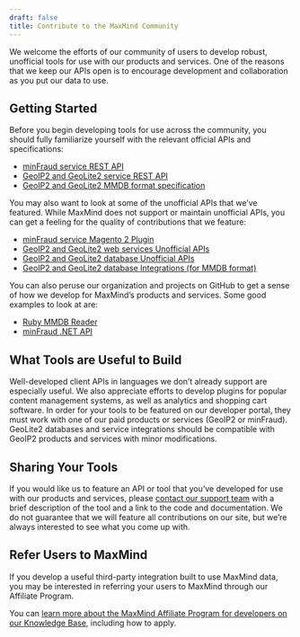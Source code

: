 ```yaml
---
draft: false
title: Contribute to the MaxMind Community
---
```


We welcome the efforts of our community of users to develop robust, unofficial
tools for use with our products and services. One of the reasons that we keep
our APIs open is to encourage development and collaboration as you put our data
to use.

## Getting Started

Before you begin developing tools for use across the community, you should fully
familiarize yourself with the relevant official APIs and specifications:

- [minFraud service REST API](/minfraud/api-documentation/#request-and-response-api-references)
- [GeoIP2 and GeoLite2 service REST API](/geoip/docs/web-services#request-and-response-api-references)
- [GeoIP2 and GeoLite2 MMDB format specification](https://github.com/maxmind/MaxMind-DB/blob/main/MaxMind-DB-spec.md)

You may also want to look at some of the unofficial APIs that we’ve featured.
While MaxMind does not support or maintain unofficial APIs, you can get a
feeling for the quality of contributions that we feature:

- [minFraud service Magento 2 Plugin](https://www.weltpixel.com/magento2-maxmind-fraud-prevention-minfraud.html)
- [GeoIP2 and GeoLite2 web services Unofficial APIs](/geoip/docs/web-services/#third-party-client-apis)
- [GeoIP2 and GeoLite2 database Unofficial APIs](/geoip/docs/databases/#unofficial-client-apis)
- [GeoIP2 and GeoLite2 database Integrations (for MMDB format)](/geoip/docs/databases/#integrations)

You can also peruse our organization and projects on GitHub to get a sense of
how we develop for MaxMind’s products and services. Some good examples to look
at are:

- [Ruby MMDB Reader](https://github.com/maxmind/MaxMind-DB-Reader-ruby)
- [minFraud .NET API](https://github.com/maxmind/minfraud-api-dotnet)

## What Tools are Useful to Build

Well-developed client APIs in languages we don’t already support are especially
useful. We also appreciate efforts to develop plugins for popular content
management systems, as well as analytics and shopping cart software. In order
for your tools to be featured on our developer portal, they must work with one
of our paid products or services (GeoIP2 or minFraud). GeoLite2 databases and
service integrations should be compatible with GeoIP2 products and services with
minor modifications.

## Sharing Your Tools

If you would like us to feature an API or tool that you’ve developed for use
with our products and services, please <a
href="https://support.maxmind.com/hc/en-us/requests/new">contact our support
team</a>
with a brief description of the tool and a link to the code and documentation.
We do not guarantee that we will feature all contributions on our site, but
we’re always interested to see what you come up with.

## Refer Users to MaxMind

If you develop a useful third-party integration built to use MaxMind data, you
may be interested in referring your users to MaxMind through our Affiliate
Program.

You can
[learn more about the MaxMind Affiliate Program for developers on our Knowledge Base](https://support.maxmind.com/hc/en-us/sections/5066199198619-Affiliate-Program),
including how to apply.
